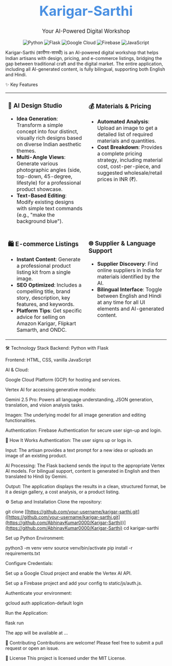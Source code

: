 <div align="center">
<h1 style="font-size: 3em; color: #4a90e2;">Karigar-Sarthi</h1>
<p style="font-size: 1.2em;">Your AI-Powered Digital Workshop</p>
<p>
<img src="https://www.google.com/search?q=https://img.shields.io/badge/Python-3776AB%3Fstyle%3Dfor-the-badge%26logo%3Dpython%26logoColor%3Dwhite" alt="Python"/>
<img src="https://www.google.com/search?q=https://img.shields.io/badge/Flask-000000%3Fstyle%3Dfor-the-badge%26logo%3Dflask%26logoColor%3Dwhite" alt="Flask"/>
<img src="https://www.google.com/search?q=https://img.shields.io/badge/Google_Cloud-4285F4%3Fstyle%3Dfor-the-badge%26logo%3Dgoogle-cloud%26logoColor%3Dwhite" alt="Google Cloud"/>
<img src="https://www.google.com/search?q=https://img.shields.io/badge/Firebase-FFCA28%3Fstyle%3Dfor-the-badge%26logo%3Dfirebase%26logoColor%3Dblack" alt="Firebase"/>
<img src="https://www.google.com/search?q=https://img.shields.io/badge/JavaScript-F7DF1E%3Fstyle%3Dfor-the-badge%26logo%3Djavascript%26logoColor%3Dblack" alt="JavaScript"/>
</p>
</div>

Karigar-Sarthi (कारीगर-सारथी) is an AI-powered digital workshop that helps Indian artisans with design, pricing, and e-commerce listings, bridging the gap between traditional craft and the digital market. The entire application, including all AI-generated content, is fully bilingual, supporting both English and Hindi.

✨ Key Features
<table width="100%">
<tr>
<td width="50%" valign="top">
<h3>🎨 AI Design Studio</h3>
<ul>
<li><b>Idea Generation</b>: Transform a simple concept into four distinct, visually rich designs based on diverse Indian aesthetic themes.</li>
<li><b>Multi-Angle Views</b>: Generate various photographic angles (side, top-down, 45-degree, lifestyle) for a professional product showcase.</li>
<li><b>Text-Based Editing</b>: Modify existing designs with simple text commands (e.g., "make the background blue").</li>
</ul>
</td>
<td width="50%" valign="top">
<h3>💰 Materials & Pricing</h3>
<ul>
<li><b>Automated Analysis</b>: Upload an image to get a detailed list of required materials and quantities.</li>
<li><b>Cost Breakdown</b>: Provides a complete pricing strategy, including material cost, cost-per-piece, and suggested wholesale/retail prices in INR (₹).</li>
</ul>
</td>
</tr>
<tr>
<td width="50%" valign="top">
<h3>🛍️ E-commerce Listings</h3>
<ul>
<li><b>Instant Content</b>: Generate a professional product listing kit from a single image.</li>
<li><b>SEO Optimized</b>: Includes a compelling title, brand story, description, key features, and keywords.</li>
<li><b>Platform Tips</b>: Get specific advice for selling on Amazon Karigar, Flipkart Samarth, and ONDC.</li>
</ul>
</td>
<td width="50%" valign="top">
<h3>🌐 Supplier & Language Support</h3>
<ul>
<li><b>Supplier Discovery</b>: Find online suppliers in India for materials identified by the AI.</li>
<li><b>Bilingual Interface</b>: Toggle between English and Hindi at any time for all UI elements and AI-generated content.</li>
</ul>
</td>
</tr>
</table>

🛠️ Technology Stack
Backend: Python with Flask

Frontend: HTML, CSS, vanilla JavaScript

AI & Cloud:

Google Cloud Platform (GCP) for hosting and services.

Vertex AI for accessing generative models:

Gemini 2.5 Pro: Powers all language understanding, JSON generation, translation, and vision analysis tasks.

Imagen: The underlying model for all image generation and editing functionalities.

Authentication: Firebase Authentication for secure user sign-up and login.

🚀 How It Works
Authentication: The user signs up or logs in.

Input: The artisan provides a text prompt for a new idea or uploads an image of an existing product.

AI Processing: The Flask backend sends the input to the appropriate Vertex AI models. For bilingual support, content is generated in English and then translated to Hindi by Gemini.

Output: The application displays the results in a clean, structured format, be it a design gallery, a cost analysis, or a product listing.

⚙️ Setup and Installation
Clone the repository:

git clone [[https://github.com/your-username/karigar-sarthi.git]([https://github.com/your-username/karigar-sarthi.git](https://github.com/AbhinavKumar0000/Karigar-Sarthi))](https://github.com/AbhinavKumar0000/Karigar-Sarthi)
cd karigar-sarthi

Set up Python Environment:

python3 -m venv venv
source venv/bin/activate
pip install -r requirements.txt

Configure Credentials:

Set up a Google Cloud project and enable the Vertex AI API.

Set up a Firebase project and add your config to static/js/auth.js.

Authenticate your environment:

gcloud auth application-default login

Run the Application:

flask run

The app will be available at ...

🤝 Contributing
Contributions are welcome! Please feel free to submit a pull request or open an issue.

📄 License
This project is licensed under the MIT License.
